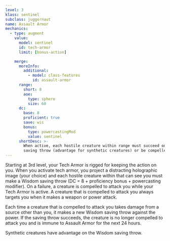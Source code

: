 ```yaml
---
level: 3
klass: sentinel
subclass: juggernaut
name: Assault Armor
mechanics:
  - type: augment
    value:
      model: sentinel
      id: tech-armor
      limit: [bonus-action]

    merge:
      moreInfo:
        additional:
          - model: class-features
            id: assault-armor
      range:
        short: 0
        aoe:
          type: sphere
          size: 60
      dc:
        base: 8
        proficient: true
        save: wis
        bonus:
          type: powercastingMod
          value: sentinel
      shortDesc: >-
        When active, each hostile creature within range must succeed on a DC {{ dc }} Wisdom
        saving throw (advantage for synthetic creatures) or be compelled to attack you while tech armor is active. Creatures make a new save when dealt damage from a source other than you.
---
```

Starting at 3rd level, your Tech Armor is rigged for keeping the action on you. When
you activate tech armor, you project a distracting holographic image (your choice) and each hostile creature within <me-distance length="60" />
that can see you must make a Wisdom saving throw (DC = 8 + proficiency bonus + powercasting modifier). On a failure,
a creature is compelled to attack you while your Tech Armor is active. A creature that is compelled to attack you always
targets you when it makes a weapon or power attack.

Each time a creature that is compelled to attack you takes damage from a source other than you, it makes a new Wisdom saving
throw against the power. If the saving throw succeeds, the creature is no longer compelled to attack you and is immune to
Assault Armor for the next 24 hours.

Synthetic creatures have advantage on the Wisdom saving throw.
